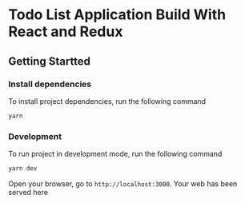 # Todo List Application Build With React and Redux

## Getting Startted

### Install dependencies

To install project dependencies, run the following command
```bash
yarn
```

### Development

To run project in development mode, run the following command

```bash
yarn dev
```

Open your browser, go to `http://localhost:3000`. Your web has been served here